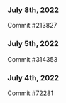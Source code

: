 ### July 8th, 2022

Commit #213827

### July 5th, 2022

Commit #314353


### July 4th, 2022

Commit #72281

